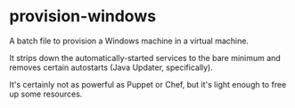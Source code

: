 provision-windows
=================

A batch file to provision a Windows machine in a virtual machine.

It strips down the automatically-started services to the bare minimum and removes certain autostarts (Java Updater, specifically).

It's certainly not as powerful as Puppet or Chef, but it's light enough to free up some resources.
